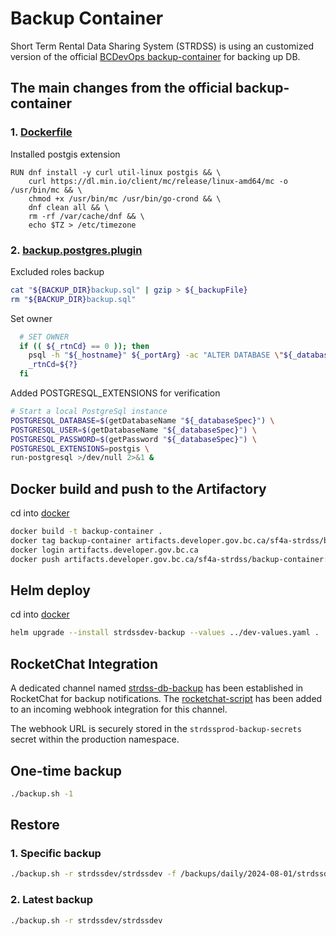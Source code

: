 # Backup Container

Short Term Rental Data Sharing System (STRDSS) is using an customized version of the official [BCDevOps backup-container](https://github.com/BCDevOps/backup-container) for backing up DB.

## The main changes from the official backup-container

### 1. [Dockerfile](./src/docker/Dockerfile)

Installed postgis extension

```docker
RUN dnf install -y curl util-linux postgis && \
    curl https://dl.min.io/client/mc/release/linux-amd64/mc -o /usr/bin/mc && \
    chmod +x /usr/bin/mc /usr/bin/go-crond && \
    dnf clean all && \
    rm -rf /var/cache/dnf && \
    echo $TZ > /etc/timezone
```

### 2. [backup.postgres.plugin](./src/docker/backup.postgres.plugin)

Excluded roles backup

```sh
cat "${BACKUP_DIR}backup.sql" | gzip > ${_backupFile}
rm "${BACKUP_DIR}backup.sql"
```

Set owner

```sh
  # SET OWNER
  if (( ${_rtnCd} == 0 )); then
    psql -h "${_hostname}" ${_portArg} -ac "ALTER DATABASE \"${_database}\" OWNER TO \"${_database}\";"
    _rtnCd=${?}
  fi
```

Added POSTGRESQL_EXTENSIONS for verification

```sh
# Start a local PostgreSql instance
POSTGRESQL_DATABASE=$(getDatabaseName "${_databaseSpec}") \
POSTGRESQL_USER=$(getDatabaseName "${_databaseSpec}") \
POSTGRESQL_PASSWORD=$(getPassword "${_databaseSpec}") \
POSTGRESQL_EXTENSIONS=postgis \
run-postgresql >/dev/null 2>&1 &
```

## Docker build and push to the Artifactory

cd into [docker](./src/docker/)

```sh
docker build -t backup-container .
docker tag backup-container artifacts.developer.gov.bc.ca/sf4a-strdss/backup-container:latest
docker login artifacts.developer.gov.bc.ca
docker push artifacts.developer.gov.bc.ca/sf4a-strdss/backup-container:latest
```

## Helm deploy

cd into [docker](./helm/backup-storage/)

```sh
helm upgrade --install strdssdev-backup --values ../dev-values.yaml .
```

## RocketChat Integration

A dedicated channel named [strdss-db-backup](https://chat.developer.gov.bc.ca/group/strdss-db-backup) has been established in RocketChat for backup notifications. The [rocketchat-script](./rocketchat-script.js) has been added to an incoming webhook integration for this channel.

The webhook URL is securely stored in the `strdssprod-backup-secrets` secret within the production namespace.

## One-time backup

```sh
./backup.sh -1
```

## Restore

### 1. Specific backup

```sh
./backup.sh -r strdssdev/strdssdev -f /backups/daily/2024-08-01/strdssdev-strdssdev_2024-08-01_09-13-51.sql.gz 
```

### 2. Latest backup

```sh
./backup.sh -r strdssdev/strdssdev 
```
